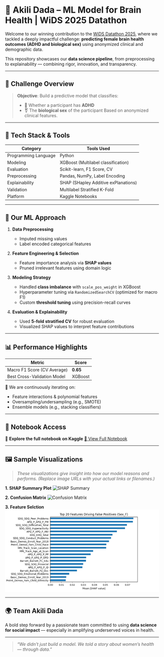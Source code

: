 

# 🧠 Akili Dada – ML Model for Brain Health | WiDS 2025 Datathon

Welcome to our winning contribution to the [WiDS Datathon 2025](https://www.kaggle.com/competitions/widsdatathon2025), where we tackled a deeply impactful challenge: **predicting female brain health outcomes (ADHD and biological sex)** using anonymized clinical and demographic data.

This repository showcases our **data science pipeline**, from preprocessing to explainability — combining rigor, innovation, and transparency.

---

## 🏁 Challenge Overview

> **Objective**: Build a predictive model that classifies:
>
> * 🧠 Whether a participant has **ADHD**
> * ⚧️ The **biological sex** of the participant
>   Based on anonymized clinical features.

---

## 🔧 Tech Stack & Tools

| Category             | Tools Used                           |
| -------------------- | ------------------------------------ |
| Programming Language | Python                               |
| Modeling             | XGBoost (Multilabel classification)  |
| Evaluation           | Scikit-learn, F1 Score, CV           |
| Preprocessing        | Pandas, NumPy, Label Encoding        |
| Explainability       | SHAP (SHapley Additive exPlanations) |
| Validation           | Multilabel Stratified K-Fold         |
| Platform             | Kaggle Notebooks                     |

---

## 🚀 Our ML Approach

1. **Data Preprocessing**

   * Imputed missing values
   * Label encoded categorical features

2. **Feature Engineering & Selection**

   * Feature importance analysis via **SHAP values**
   * Pruned irrelevant features using domain logic

3. **Modeling Strategy**

   * Handled **class imbalance** with `scale_pos_weight` in XGBoost
   * Hyperparameter tuning via `RandomizedSearchCV` (optimized for macro F1)
   * Custom **threshold tuning** using precision-recall curves

4. **Evaluation & Explainability**

   * Used **5-fold stratified CV** for robust evaluation
   * Visualized SHAP values to interpret feature contributions

---

## 📊 Performance Highlights

| Metric                      | Score    |
| --------------------------- | -------- |
| Macro F1 Score (CV Average) | **0.65** |
| Best Cross-Validation Model | XGBoost  |

🧪 We are continuously iterating on:

* Feature interactions & polynomial features
* Oversampling/undersampling (e.g., SMOTE)
* Ensemble models (e.g., stacking classifiers)

---

## 📌 Notebook Access

🔗 **Explore the full notebook on Kaggle**
[📘 View Full Notebook](https://www.kaggle.com/code/mugwewaithaka/notebook36201769b8)

---

## 🖼 Sample Visualizations

> *These visualizations give insight into how our model reasons and performs. (Replace image URLs with your actual links or filenames.)*

**1. SHAP Summary Plot**
![SHAP Summary](SHAP.png)

**2. Confusion Matrix**
![Confusion Matrix](DADAvisualize.png)

**3. Feature Selction**
![Threshold Curve](feature.png)

---

## 🌍 Team Akili Dada

A bold step forward by a passionate team committed to using **data science for social impact** — especially in amplifying underserved voices in health.

---

> *“We didn’t just build a model. We told a story about women’s health — through data.”*

